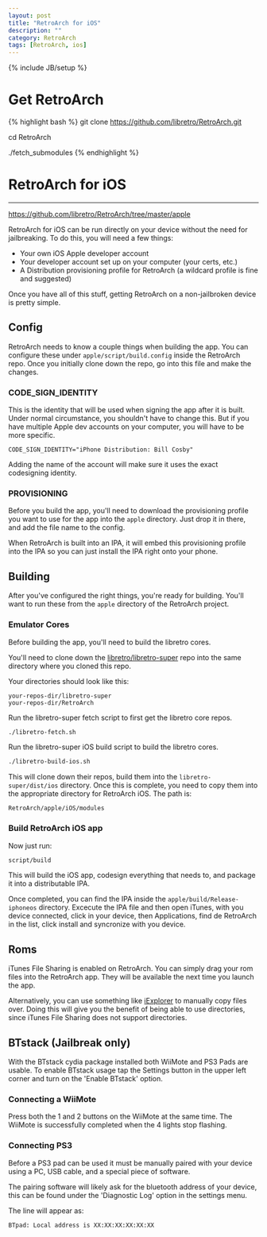 ```yaml
---
layout: post
title: "RetroArch for iOS"
description: ""
category: RetroArch
tags: [RetroArch, ios]
---
```

{% include JB/setup %}


# Get RetroArch

{% highlight bash %}
git clone https://github.com/libretro/RetroArch.git  

cd RetroArch    

./fetch_submodules
{% endhighlight %}

# RetroArch for iOS
---

<https://github.com/libretro/RetroArch/tree/master/apple>

RetroArch for iOS can be run directly on your device without the need for jailbreaking. To do this, you will need a few things:

* Your own iOS Apple developer account
* Your developer account set up on your computer (your certs, etc.)
* A Distribution provisioning profile for RetroArch (a wildcard profile is fine and suggested)

Once you have all of this stuff, getting RetroArch on a non-jailbroken device is pretty simple.

## Config

RetroArch needs to know a couple things when building the app. You can configure these under `apple/script/build.config` inside the RetroArch repo. Once you initially clone down the repo, go into this file and make the changes.

### CODE\_SIGN\_IDENTITY

This is the identity that will be used when signing the app after it is built. Under normal circumstance, you shouldn't have to change this. But if you have multiple Apple dev accounts on your computer, you will have to be more specific.

```
CODE_SIGN_IDENTITY="iPhone Distribution: Bill Cosby"
```

Adding the name of the account will make sure it uses the exact codesigning identity.

### PROVISIONING

Before you build the app, you'll need to download the provisioning profile you want to use for the app into the `apple` directory. Just drop it in there, and add the file name to the config.

When RetroArch is built into an IPA, it will embed this provisioning profile into the IPA so you can just install the IPA right onto your phone.


## Building

After you've configured the right things, you're ready for building. You'll want to run these from the `apple` directory of the RetroArch project.

### Emulator Cores

Before building the app, you'll need to build the libretro cores.

You'll need to clone down the [libretro/libretro-super](https://github.com/libretro/libretro-super) repo into the same directory where you cloned this repo.

Your directories should look like this:

```
your-repos-dir/libretro-super
your-repos-dir/RetroArch
```

Run the libretro-super fetch script to first get the libretro core repos.

```sh
./libretro-fetch.sh
```

Run the libretro-super iOS build script to build the libretro cores.

```sh
./libretro-build-ios.sh
```

This will clone down their repos, build them into the `libretro-super/dist/ios` directory. Once this is complete, you need to copy them into the appropriate directory for RetroArch iOS. The path is:

`RetroArch/apple/iOS/modules`

### Build RetroArch iOS app

Now just run:

```sh
script/build
```

This will build the iOS app, codesign everything that needs to, and package it into a distributable IPA.

Once completed, you can find the IPA inside the `apple/build/Release-iphoneos` directory. Excecute the IPA file and then open iTunes, with you device connected, click in your device, then Applications, find de RetroArch in the list, click install and syncronize with you device.

## Roms

iTunes File Sharing is enabled on RetroArch. You can simply drag your rom files into the RetroArch app. They will be available the next time you launch the app.

Alternatively, you can use something like [iExplorer](http://www.macroplant.com/iexplorer) to manually copy files over. Doing this will give you the benefit of being able to use directories, since iTunes File Sharing does not support directories.

## BTstack (Jailbreak only)

With the BTstack cydia package installed both WiiMote and PS3 Pads are usable. To enable BTstack usage tap the Settings button in the upper left corner and turn on the 'Enable BTstack' option.

### Connecting a WiiMote

Press both the 1 and 2 buttons on the WiiMote at the same time. The WiiMote is successfully completed when the 4 lights stop flashing.

### Connecting PS3

Before a PS3 pad can be used it must be manually paired with your device using a PC, USB cable, and a special piece of software.

The pairing software will likely ask for the bluetooth address of your device, this can be found under the 'Diagnostic Log' option in the settings menu.

The line will appear as:
```
BTpad: Local address is XX:XX:XX:XX:XX:XX
```
